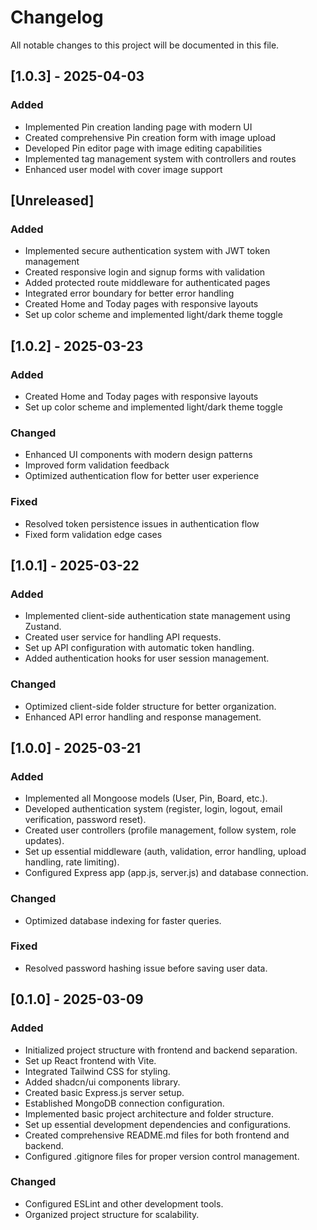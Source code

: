 # Changelog

All notable changes to this project will be documented in this file.

## [1.0.3] - 2025-04-03

### Added

- Implemented Pin creation landing page with modern UI
- Created comprehensive Pin creation form with image upload
- Developed Pin editor page with image editing capabilities
- Implemented tag management system with controllers and routes
- Enhanced user model with cover image support

## [Unreleased]

### Added

- Implemented secure authentication system with JWT token management
- Created responsive login and signup forms with validation
- Added protected route middleware for authenticated pages
- Integrated error boundary for better error handling
- Created Home and Today pages with responsive layouts
- Set up color scheme and implemented light/dark theme toggle

## [1.0.2] - 2025-03-23

### Added

- Created Home and Today pages with responsive layouts
- Set up color scheme and implemented light/dark theme toggle

### Changed

- Enhanced UI components with modern design patterns
- Improved form validation feedback
- Optimized authentication flow for better user experience

### Fixed

- Resolved token persistence issues in authentication flow
- Fixed form validation edge cases

## [1.0.1] - 2025-03-22

### Added

- Implemented client-side authentication state management using Zustand.
- Created user service for handling API requests.
- Set up API configuration with automatic token handling.
- Added authentication hooks for user session management.

### Changed

- Optimized client-side folder structure for better organization.
- Enhanced API error handling and response management.

## [1.0.0] - 2025-03-21

### Added

- Implemented all Mongoose models (User, Pin, Board, etc.).
- Developed authentication system (register, login, logout, email verification, password reset).
- Created user controllers (profile management, follow system, role updates).
- Set up essential middleware (auth, validation, error handling, upload handling, rate limiting).
- Configured Express app (app.js, server.js) and database connection.

### Changed

- Optimized database indexing for faster queries.

### Fixed

- Resolved password hashing issue before saving user data.

## [0.1.0] - 2025-03-09

### Added

- Initialized project structure with frontend and backend separation.
- Set up React frontend with Vite.
- Integrated Tailwind CSS for styling.
- Added shadcn/ui components library.
- Created basic Express.js server setup.
- Established MongoDB connection configuration.
- Implemented basic project architecture and folder structure.
- Set up essential development dependencies and configurations.
- Created comprehensive README.md files for both frontend and backend.
- Configured .gitignore files for proper version control management.

### Changed

- Configured ESLint and other development tools.
- Organized project structure for scalability.
